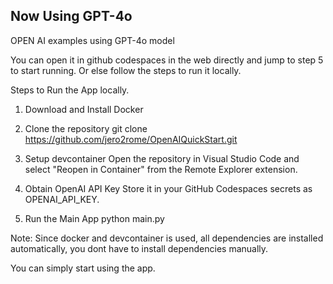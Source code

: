 ## Now Using GPT-4o

OPEN AI examples using GPT-4o model

You can open it in github codespaces in the web directly and jump to step 5 to start running.
Or else follow the steps to run it locally.

Steps to Run the App locally.

1. Download and Install Docker

2. Clone the repository
git clone https://github.com/jero2rome/OpenAIQuickStart.git

3. Setup devcontainer
Open the repository in Visual Studio Code and select "Reopen in Container" from the Remote Explorer extension.

4. Obtain OpenAI API Key
Store it in your GitHub Codespaces secrets as OPENAI_API_KEY.

5. Run the Main App
python main.py

Note: Since docker and devcontainer is used, all dependencies are installed automatically, you dont have to install dependencies manually. 

You can simply start using the app.